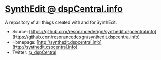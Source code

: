 # [SynthEdit @ dspCentral.info](http://synthedit.dspcentral.info)

A repository of all things created with and for SynthEdit.

* Source: [https://github.com/resonancedesign/synthedit.dspcentral.info](https://github.com/resonancedesign/synthedit.dspcentral.info)
* Homepage: [http://synthedit.dspcentral.info](http://synthedit.dspcentral.info)
* Twitter: [@_dspCentral](http://twitter.com/_dspCentral)